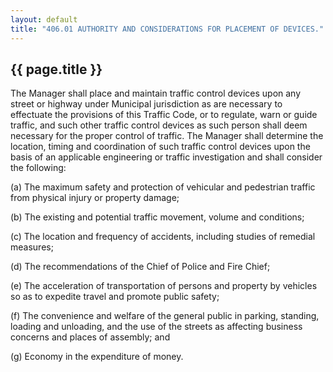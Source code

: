 ---
layout: default 
title: "406.01 AUTHORITY AND CONSIDERATIONS FOR PLACEMENT OF DEVICES."---

{{ page.title }}
----------------

The Manager shall place and maintain traffic control devices upon any
street or highway under Municipal jurisdiction as are necessary to
effectuate the provisions of this Traffic Code, or to regulate, warn or
guide traffic, and such other traffic control devices as such person
shall deem necessary for the proper control of traffic. The Manager
shall determine the location, timing and coordination of such traffic
control devices upon the basis of an applicable engineering or traffic
investigation and shall consider the following:

​(a) The maximum safety and protection of vehicular and pedestrian
traffic from physical injury or property damage;

​(b) The existing and potential traffic movement, volume and conditions;

​(c) The location and frequency of accidents, including studies of
remedial measures;

​(d) The recommendations of the Chief of Police and Fire Chief;

​(e) The acceleration of transportation of persons and property by
vehicles so as to expedite travel and promote public safety;

​(f) The convenience and welfare of the general public in parking,
standing, loading and unloading, and the use of the streets as affecting
business concerns and places of assembly; and

​(g) Economy in the expenditure of money.
